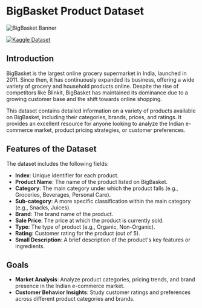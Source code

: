 # BigBasket Product Dataset

![BigBasket Banner](https://www.supermarketperimeter.com/ext/resources/2023/09/28/AdobeStock_626708395.jpeg?height=667&t=1695926873&width=1080)

[![Kaggle Dataset](https://img.shields.io/badge/Kaggle-Dataset-blue?style=flat&logo=kaggle)](https://www.kaggle.com/datasets/surajjha101/bigbasket-entire-product-list-28k-datapoints)

## Introduction

BigBasket is the largest online grocery supermarket in India, launched in 2011. Since then, it has continuously expanded its business, offering a wide variety of grocery and household products online. Despite the rise of competitors like Blinkit, BigBasket has maintained its dominance due to a growing customer base and the shift towards online shopping.

This dataset contains detailed information on a variety of products available on BigBasket, including their categories, brands, prices, and ratings. It provides an excellent resource for anyone looking to analyze the Indian e-commerce market, product pricing strategies, or customer preferences.

## Features of the Dataset

The dataset includes the following fields:

- **Index**: Unique identifier for each product.
- **Product Name**: The name of the product listed on BigBasket.
- **Category**: The main category under which the product falls (e.g., Groceries, Beverages, Personal Care).
- **Sub-category**: A more specific classification within the main category (e.g., Snacks, Juices).
- **Brand**: The brand name of the product.
- **Sale Price**: The price at which the product is currently sold.
- **Type**: The type of product (e.g., Organic, Non-Organic).
- **Rating**: Customer rating for the product (out of 5).
- **Small Description**: A brief description of the product's key features or ingredients.

## Goals

- **Market Analysis**: Analyze product categories, pricing trends, and brand presence in the Indian e-commerce market.
- **Customer Behavior Insights**: Study customer ratings and preferences across different product categories and brands.
